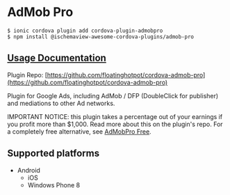 # AdMob Pro

```text
$ ionic cordova plugin add cordova-plugin-admobpro
$ npm install @ischemaview-awesome-cordova-plugins/admob-pro
```

## [Usage Documentation](https://danielsogl.gitbook.io/awesome-cordova-plugins/plugins/admob-pro/)

Plugin Repo: [https://github.com/floatinghotpot/cordova-admob-pro](https://github.com/floatinghotpot/cordova-admob-pro)

Plugin for Google Ads, including AdMob / DFP \(DoubleClick for publisher\) and mediations to other Ad networks.

IMPORTANT NOTICE: this plugin takes a percentage out of your earnings if you profit more than $1,000. Read more about this on the plugin's repo. For a completely free alternative, see [AdMobPro Free](https://github.com/danielsogl/awesome-cordova-plugins/tree/8516b357edaca8fc543713ba99c42cfde0225f86/docs/plugins/admob-free/README.md).

## Supported platforms

* Android
  * iOS
  * Windows Phone 8


